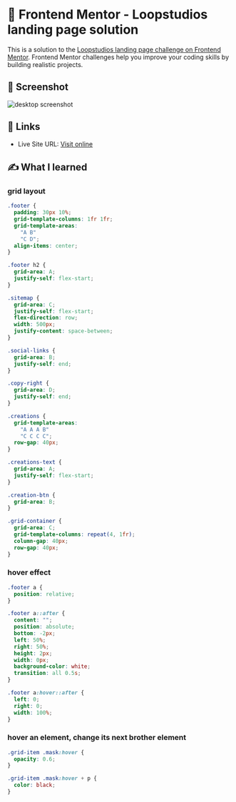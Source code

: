 # 🐾 Frontend Mentor - Loopstudios landing page solution

This is a solution to the [Loopstudios landing page challenge on Frontend Mentor](https://www.frontendmentor.io/challenges/loopstudios-landing-page-N88J5Onjw). Frontend Mentor challenges help you improve your coding skills by building realistic projects. 


## 📸 Screenshot

![desktop screenshot](./screenshot.png)


## 🔗 Links

- Live Site URL: [Visit online](http://blahking.github.io/pages/02-frontend-mentor-2)


## ✍️ What I learned 

### grid layout
```css
.footer {
  padding: 30px 10%;
  grid-template-columns: 1fr 1fr;
  grid-template-areas:
    "A B"
    "C D";
  align-items: center;
}

.footer h2 {
  grid-area: A;
  justify-self: flex-start;
}

.sitemap {
  grid-area: C;
  justify-self: flex-start;
  flex-direction: row;
  width: 500px;
  justify-content: space-between;
}

.social-links {
  grid-area: B;
  justify-self: end;
}

.copy-right {
  grid-area: D;
  justify-self: end;
}
```

```css
.creations {
  grid-template-areas:
    "A A A B"
    "C C C C";
  row-gap: 40px;
}

.creations-text {
  grid-area: A;
  justify-self: flex-start;
}

.creation-btn {
  grid-area: B;
}

.grid-container {
  grid-area: C;
  grid-template-columns: repeat(4, 1fr);
  column-gap: 40px;
  row-gap: 40px;
}
```

### hover effect
```css
.footer a {
  position: relative;
}

.footer a::after {
  content: "";
  position: absolute;
  bottom: -2px;
  left: 50%;
  right: 50%;
  height: 2px;
  width: 0px;
  background-color: white;
  transition: all 0.5s;
}

.footer a:hover::after {
  left: 0;
  right: 0;
  width: 100%;
}
```

### hover an element, change its next brother element
```css
.grid-item .mask:hover {
  opacity: 0.6;
}

.grid-item .mask:hover + p {
  color: black;
}
```